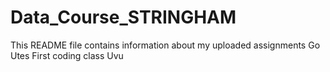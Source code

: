# Data_Course_STRINGHAM
This README file contains information about my uploaded assignments Go Utes
First coding class
Uvu
